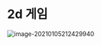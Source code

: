 # 2d 게임



![image-20210105212429940](C:\Users\kym\AppData\Roaming\Typora\typora-user-images\image-20210105212429940.png)